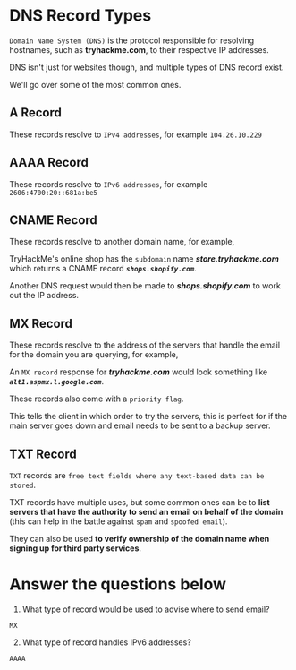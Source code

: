 # DNS Record Types

`Domain Name System (DNS)` is the protocol responsible for resolving hostnames, such as **tryhackme.com**, to their respective IP addresses. 

DNS isn't just for websites though, and multiple types of DNS record exist. 

We'll go over some of the most common ones.

## A Record

These records resolve to `IPv4 addresses`, for example `104.26.10.229`

## AAAA Record

These records resolve to `IPv6 addresses`, for example `2606:4700:20::681a:be5`

## CNAME Record

These records resolve to another domain name, for example, 

TryHackMe's online shop has the `subdomain` name ***store.tryhackme.com*** which returns a CNAME record ***`shops.shopify.com`***. 

Another DNS request would then be made to ***shops.shopify.com*** to work out the IP address.

## MX Record

These records resolve to the address of the servers that handle the email for the domain you are querying, for example,

An `MX record` response for ***tryhackme.com*** would look something like ***`alt1.aspmx.l.google.com`***. 

These records also come with a `priority flag`. 

This tells the client in which order to try the servers, this is perfect for if the main server goes down and email needs to be sent to a backup server.

## TXT Record

`TXT` records are `free text fields where any text-based data can be stored`. 

TXT records have multiple uses, but some common ones can be to **list servers that have the authority to send an email on behalf of the domain** (this can help in the battle against `spam` and `spoofed email`).

They can also be used **to verify ownership of the domain name when signing up for third party services**.

# Answer the questions below

1.  What type of record would be used to advise where to send email?
```
MX
```
2.  What type of record handles IPv6 addresses?
```
AAAA
```

